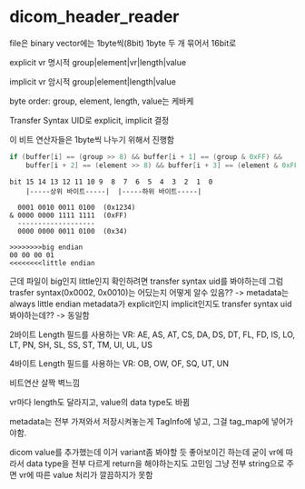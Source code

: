 # dicom_header_reader

file은 binary
vector에는 1byte씩(8bit)
1byte 두 개 묶어서 16bit로

explicit vr 명시적
group|element|vr|length|value

implicit vr 암시적
group|element|length|value

byte order: group, element, length, value는 케바케

Transfer Syntax UID로 explicit, implicit 결정

이 비트 연산자들은 1byte씩 나누기 위해서 진행함

```cpp
if (buffer[i] == (group >> 8) && buffer[i + 1] == (group & 0xFF) &&
    buffer[i + 2] == (element >> 8) && buffer[i + 3] == (element & 0xFF))
```

```
bit 15 14 13 12 11 10 9  8  7  6  5  4  3  2  1  0
    |-----상위 바이트-----|  |-----하위 바이트-----|

  0001 0010 0011 0100  (0x1234)
& 0000 0000 1111 1111  (0xFF)
  -------------------
  0000 0000 0011 0100  (0x34)
```

```
>>>>>>>>big endian
00 00 00 01
<<<<<<<<little endian
```

근데 파일이 big인지 little인지 확인하려면 transfer syntax uid를 봐야하는데
그럼 trasfer syntax(0x0002, 0x0010)는 어딨는지 어떻게 알수 있음??
-> metadata는 always little endian
metadata가 explicit인지 implicit인지도 transfer syntax uid 봐야하는데??
-> 동일함

2바이트 Length 필드를 사용하는 VR:
AE, AS, AT, CS, DA, DS, DT, FL, FD, IS, LO, LT, PN, SH, SL, SS, ST, TM, UI, UL, US

4바이트 Length 필드를 사용하는 VR:
OB, OW, OF, SQ, UT, UN

비트연산 살짝 벽느낌

vr마다 length도 달라지고, value의 data type도 바뀜

metadata는 전부 가져와서 저장시켜놓는게
TagInfo에 넣고, 그걸 tag_map에 넣어가야함.

dicom value를 추가했는데 이거 variant좀 봐야할 듯 좋아보이긴 하는데
굳이 vr에 따라서 data type을 전부 다르게 return을 해야하는지도 고민임
그냥 전부 string으로 주면
vr에 따른 value 처리가 깔끔하지가 못함
